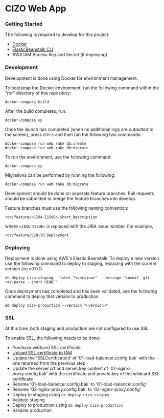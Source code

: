# CIZO Web App

### Getting Started

The following is required to develop for this project:
- [Docker](https://docs.docker.com/engine/installation/mac/)
- [ElasticBeanstalk CLI](http://docs.aws.amazon.com/elasticbeanstalk/latest/dg/eb-cli3-install.html)
- AWS IAM Access Key and Secret (if deploying)

### Development

Development is done using Docker for environment management. 

To bootstrap the Docker environment, run the following command within the "ror" directory of this repository:

```
docker-compose build
```

After the build completes, run:

```
docker-compose up 
```

Once the launch has completed (when no additional logs are outputted to the screen), press ctrl-c and then run the following two commands:

```
docker-compose run web rake db:create
docker-compose run web rake db:migrate
```

To run the environment, use the following command:

```
docker-compose up
```

Migrations can be performed by running the following:

```
docker-compose run web rake db:migrate
```

Development should be done on seperate feature branches. Pull requests should be submitted to merge the feature branches into develop. 

Feature branches must use the following naming convention:
```
ror/feature/<JIRA-ISSUE>-Short_Description
```
where `<JIRA-ISSUE>` is replaced with the JIRA issue number. For example,
```
ror/feature/SEN-30_Deployment
```

### Deploying

Deployment is done using AWS's Elastic Beanstalk. To deploy a new version use the following command to deploy to staging, replacing <version> with the current version (eg v0.0.1).

```
eb deploy cizo-staging --label "<version>"  --message "commit `git rev-parse --short HEAD`"
```

Once deployment has completed and has been validated, use the following command to deploy that version to production

```
eb deploy cizo-production --version "<version>"
```

### SSL

At this time, both staging and production are not configured to use SSL. 

To enable SSL, the following needs to be done:
- Purchase wildcard SSL certificate
- [Upload SSL certificate to IAM](http://docs.aws.amazon.com/IAM/latest/UserGuide/id_credentials_server-certs_manage.html)
- Update the 'SSLCertificateId' of '01-load-balancer.config.bak' with the one returned from the previous step
- Update the server.crt and server.key content of '02-nginx-proxy.config.bak' with the certificate and private key of the wildcard SSL certificate
- Rename '01-load-balancer.config.bak' to '01-load-balancer.config'
- Rename '02-nginx-proxy.config.bak' to '02-nginx-proxy.config'
- Deploy to staging using `eb deploy cizo-staging`
- Validate staging
- Deploy to production using `eb deploy cizo-production`
- Validate production

